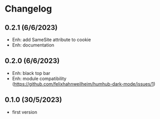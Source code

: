 Changelog
=========
## 0.2.1 (6/6/2023)
- Enh: add SameSite attribute to cookie
- Enh: documentation

## 0.2.0 (6/6/2023)
- Enh: black top bar
- Enh: module compatibility (https://github.com/felixhahnweilheim/humhub-dark-mode/issues/1)

## 0.1.0 (30/5/2023)
- first version
